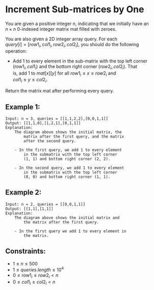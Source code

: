 # Increment Sub-matrices by One

You are given a positive integer n, indicating that we initially have an  
$n \times n$ 0-indexed integer matrix mat filled with zeroes.

You are also given a 2D integer array query. For each  
$query[i] = [row1_i, col1_i, row2_i, col2_i]$, you should do the following  
operation:

* Add 1 to every element in the sub-matrix with the top left corner  
$(row1_i, col1_i)$ and the bottom right corner $(row2_i, col2_i)$. That  
is, add 1 to $mat[x][y]$ for all $row1_i \le x \le row2_i$ and  
$col1_i \le y \le col2_i$.

Return the matrix mat after performing every query.

 

## Example 1:

    Input: n = 3, queries = [[1,1,2,2],[0,0,1,1]]
    Output: [[1,1,0],[1,2,1],[0,1,1]]
    Explanation: 
        The diagram above shows the initial matrix, the  
            matrix after the first query, and the matrix 
            after the second query.

        - In the first query, we add 1 to every element 
            in the submatrix with the top left corner 
            (1, 1) and bottom right corner (2, 2).

        - In the second query, we add 1 to every element 
            in the submatrix with the top left corner 
            (0, 0) and bottom right corner (1, 1).
        
## Example 2:

    Input: n = 2, queries = [[0,0,1,1]]
    Output: [[1,1],[1,1]]
    Explanation: 
        The diagram above shows the initial matrix and  
            the matrix after the first query.

        - In the first query we add 1 to every element in 
            the matrix.
        
        
        
## Constraints:

* $1 \le n \le 500$
* $1 \le queries.length \le 10^4$
* $0 \le row1_i \le row2_i < n$
* $0 \le col1_i \le col2_i < n$

